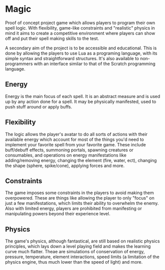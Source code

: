# Magic

Proof of concept project game which allows players to program their own spell logic. With flexibility, game-like constraints and "realistic" physics in mind it aims to create a competitive environment where players can show off and put their spell making skills to the test.

A secondary aim of the project is to be accessible and educational. This is done by allowing the players to use Lua as a programing language, with its simple syntax and straightforward structures. It's also available to non-programmers with an interface similar to that of the Scratch programming language. 

## Energy

Energy is the main focus of each spell. It is an abstract measure and is used up by any action done for a spell. It may be physically manifested, used to push stuff around or apply buffs. 

## Flexibility

The logic allows the player's avatar to do all sorts of actions with their available energy which account for most of the things you'd need to implement your favorite spell from your favorite game. These include buff/debuff effects, summoning portals, spawning creatures or consumables, and operations on energy manifestations like adding/removing energy, changing the element (fire, water, ect), changing the shape (sphere, spike/cone), applying forces and more. 

## Constraints

The game imposes some constraints in the players to avoid making them overpowered. These are things like allowing the player to only "focus" on just a few manifestations, which limits their ability to overwhelm the enemy. Also with limited energy, players are prohibited from manifesting or manipulating powers beyond their experience level. 

## Physics

The game's physics, although fantastical, are still based on realistic physics principles, which lays down a level playing field and makes the learning curve much flatter. Theae are simulations of conservation of energy, pressure, temperature, element interactions, speed limits (a limitation of the physics engine, thus much lower than the speed of light) and more. 
